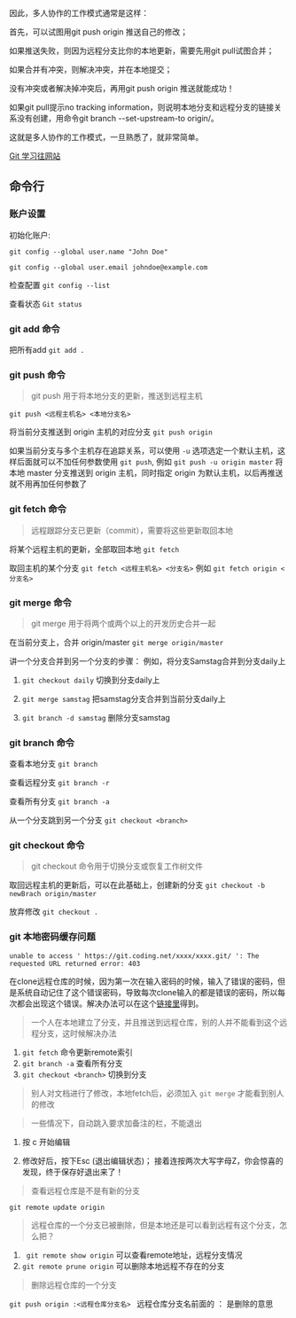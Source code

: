 因此，多人协作的工作模式通常是这样：

首先，可以试图用git push origin <branch-name>推送自己的修改；

如果推送失败，则因为远程分支比你的本地更新，需要先用git pull试图合并；

如果合并有冲突，则解决冲突，并在本地提交；

没有冲突或者解决掉冲突后，再用git push origin <branch-name>推送就能成功！

如果git pull提示no tracking information，则说明本地分支和远程分支的链接关系没有创建，用命令git branch --set-upstream-to <branch-name> origin/<branch-name>。

这就是多人协作的工作模式，一旦熟悉了，就非常简单。

[Git 学习往网站](https://www.yiibai.com/git/git_basic_concepts.html)

## 命令行

### 账户设置

初始化账户:

`git config --global user.name "John Doe"`

`git config --global user.email johndoe@example.com`

检查配置 `git config --list`

查看状态 `Git status`

### git add 命令

把所有add `git add .`

### git push 命令

> git push 用于将本地分支的更新，推送到远程主机

`git push <远程主机名> <本地分支名>`


将当前分支推送到 origin 主机的对应分支 `git push origin`

如果当前分支与多个主机存在追踪关系，可以使用 `-u` 选项选定一个默认主机，这样后面就可以不加任何参数使用 `git push`, 例如 `git push -u origin master` 将本地 master 分支推送到 origin 主机，同时指定 origin 为默认主机，以后再推送就不用再加任何参数了

### git fetch 命令
> 远程跟踪分支已更新（commit），需要将这些更新取回本地

将某个远程主机的更新，全部取回本地 `git fetch`

取回主机的某个分支 `git fetch <远程主机名> <分支名>` 例如 `git fetch origin <分支名>`

### git merge 命令

> git merge 用于将两个或两个以上的开发历史合并一起

在当前分支上，合并 origin/master `git merge origin/master`

讲一个分支合并到另一个分支的步骤：
例如，将分支Samstag合并到分支daily上

1. `git checkout daily` 切换到分支daily上

2. `git merge samstag` 把samstag分支合并到当前分支daily上

3. `git branch -d samstag` 删除分支samstag

### git branch 命令

查看本地分支 `git branch`

查看远程分支 `git branch -r`

查看所有分支 `git branch -a`

从一个分支跳到另一个分支 `git checkout <branch>`

### git checkout 命令

> git checkout 命令用于切换分支或恢复工作树文件

取回远程主机的更新后，可以在此基础上，创建新的分支 `git checkout -b newBrach origin/master`

放弃修改 `git checkout .`

### git 本地密码缓存问题

~~~
unable to access ' https://git.coding.net/xxxx/xxxx.git/ ': The requested URL returned error: 403
~~~

在clone远程仓库的时候，因为第一次在输入密码的时候，输入了错误的密码，但是系统自动记住了这个错误密码，导致每次clone输入的都是错误的密码，所以每次都会出现这个错误。解决办法可以在这个[链接里](https://www.jianshu.com/p/77b0340a02f3)得到。


> 一个人在本地建立了分支，并且推送到远程仓库，别的人并不能看到这个远程分支，这时候解决办法

1. `git fetch` 命令更新remote索引
2. `git branch -a` 查看所有分支
3. `git checkout <branch>` 切换到分支


> 别人对文档进行了修改，本地fetch后，必须加入 `git merge` 才能看到别人的修改

> 一些情况下，自动跳入要求加备注的栏，不能退出

1. 按 c 开始编辑

2. 修改好后，按下Esc (退出编辑状态)； 接着连按两次大写字母Z，你会惊喜的发现，终于保存好退出来了！

> 查看远程仓库是不是有新的分支

`git remote update origin`

> 远程仓库的一个分支已被删除，但是本地还是可以看到远程有这个分支，怎么把？

1. ` git remote show origin` 可以查看remote地址，远程分支情况
2. `git remote prune origin` 可以删除本地远程不存在的分支

> 删除远程仓库的一个分支

`git push origin :<远程仓库分支名> `  远程仓库分支名前面的 ： 是删除的意思
